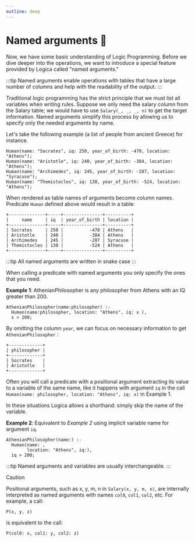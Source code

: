 ```yaml
---
outline: deep
---
```

# Named arguments 🌟

Now, we have some basic understanding of Logic Programming. Before we dive deeper into the operations, we want to introduce a special feature provided by Logica called "named arguments." 

:::tip
Named arguments enable operations with tables that have a large number of columns and help with the readability of the output.
:::


Traditional logic programming has the strict principle that we must list all variables when writing rules. Suppose we only need the salary column from the Salary table; we would have to use `Salary(_, _, _, n)` to get the target information. Named arguments simplify this process by allowing us to specify only the needed arguments by name.


Let's take the following example (a list of people from ancient Greece) for instance.

```
Human(name: "Socrates", iq: 250, year_of_birth: -470, location: "Athens");
Human(name: "Aristotle", iq: 240, year_of_birth: -384, location: "Athens");
Human(name: "Archimedes", iq: 245, year_of_birth: -287, location: "Syracuse");
Human(name: "Themistocles", iq: 130, year_of_birth: -524, location: "Athens");
```

When rendered as table names of arguments become column names. Predicate `Human` defined above would result in a table:


```
+--------------+-----+---------------+----------+
|     name     | iq  | year_of_birth | location |
+--------------+-----+---------------+----------+
| Socrates     | 250 |          -470 | Athens   |
| Aristotle    | 240 |          -384 | Athens   |
| Archimedes   | 245 |          -287 | Syracuse |
| Themistocles | 130 |          -524 | Athens   |
+--------------+-----+---------------+----------+
```

:::tip
All named arguments are written in snake case
:::


When calling a predicate with named arguments you only specify the ones that you need.

**Example 1**: AthenianPhilosopher is any philosopher from Athens with an IQ greater than 200.

```
AthenianPhilosopher(name:philosopher) :-
  Human(name:philosopher, location: "Athens", iq: x ), 
  x > 200;
```

By omitting the column `year`, we can focus on necessary information to get  `AthenianPhilosopher` :

```
+-------------+
| philosopher |
+-------------+
| Socrates    |
| Aristotle   |
+-------------+
```

Often you will call a predicate with a positional argument extracting its value to a variable of  the same name, like it happens with argument `iq` in the call `Human(name: philosopher, location: "Athens", iq: x)` in Example 1.

In these situations Logica allows a shorthand: simply skip the name of the variable.

**Example 2**: Equivalent to _Example 2_ using implicit variable name for argument `iq`.

```
AthenianPhilosopher(name:) :-
  Human(name: ,
        location: "Athens", iq:),
  iq > 200;
```
:::tip
Named arguments and variables are usually interchangeable.
:::

>[!caution]
> Positional arguments, such as x, y, m, n in `Salary(x, y, m, n)`, are internally interpreted as named arguments with names `col0`, `col1`, `col2`, etc. For example, a call:
> ```
> P(x, y, z)
> ```
> is equivalent to the call:
> ```
> P(col0: x, col1: y, col2: z)
> ```
